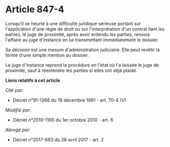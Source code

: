# Article 847-4

Lorsqu'il se heurte à une difficulté juridique sérieuse portant sur l'application d'une règle de droit ou sur
l'interprétation d'un contrat liant les parties, le juge de proximité, après avoir entendu les parties, renvoie l'affaire au
juge d'instance en lui transmettant immédiatement le dossier.

Sa décision est une mesure d'administration judiciaire. Elle peut revêtir la forme d'une simple mention au dossier.

Le juge d'instance reprend la procédure en l'état où l'a laissée le juge de proximité, sauf à réentendre les parties si elles
ont déjà plaidé.

**Liens relatifs à cet article**

_Cité par_:

  - Décret n°91-1266 du 19 décembre 1991 - art. 70-4 (V)

_Modifié par_:

  - Décret n°2010-1165 du 1er octobre 2010 - art. 6

_Abrogé par_:

  - Décret n°2017-683 du 28 avril 2017 - art. 2
